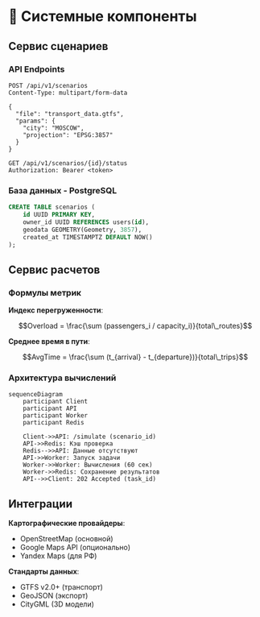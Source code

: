 # 🧩 Системные компоненты

## Сервис сценариев

### API Endpoints
```http
POST /api/v1/scenarios
Content-Type: multipart/form-data

{
  "file": "transport_data.gtfs",
  "params": {
    "city": "MOSCOW",
    "projection": "EPSG:3857"
  }
}
```

```http
GET /api/v1/scenarios/{id}/status
Authorization: Bearer <token>
```

### База данных - PostgreSQL
```sql
CREATE TABLE scenarios (
    id UUID PRIMARY KEY,
    owner_id UUID REFERENCES users(id),
    geodata GEOMETRY(Geometry, 3857),
    created_at TIMESTAMPTZ DEFAULT NOW()
);
```

## Сервис расчетов

### Формулы метрик
**Индекс перегруженности**:
```math
Overload = \frac{\sum (passengers_i / capacity_i)}{total\_routes}
```

**Среднее время в пути**:
```math
AvgTime = \frac{\sum (t_{arrival} - t_{departure})}{total\_trips}
```

### Архитектура вычислений
```mermaid
sequenceDiagram
    participant Client
    participant API
    participant Worker
    participant Redis
    
    Client->>API: /simulate (scenario_id)
    API->>Redis: Кэш проверка
    Redis-->>API: Данные отсутствуют
    API->>Worker: Запуск задачи
    Worker->>Worker: Вычисления (60 сек)
    Worker->>Redis: Сохранение результатов
    API-->>Client: 202 Accepted (task_id)
```

## Интеграции
**Картографические провайдеры**:
- OpenStreetMap (основной)
- Google Maps API (опционально)
- Yandex Maps (для РФ)

**Стандарты данных**:
- GTFS v2.0+ (транспорт)
- GeoJSON (экспорт)
- CityGML (3D модели)
